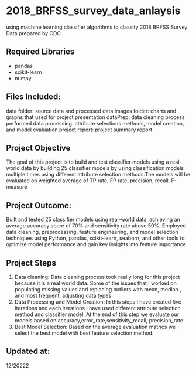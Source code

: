 # 2018_BRFSS_survey_data_anlaysis
using machine learning classifier algorithms to classify 2018 BRFSS Survey Data prepared by CDC


## Required Libraries
* pandas
* scikit-learn
* numpy

## Files Included:
data folder: source data and processed data
images folder: charts and graphs that used for project presentation
dataPrep: data cleaning process performed
data processing: attribute selections methods, model creation, and model evaluation
project report: project summary report 

## Project Objective 
The goal of this project is to build and test classifier models using a real-world data by building 25 classifier models by using classification models multiple times using different attribute selection methods.The models will be evaluated on weighted average of  TP rate, FP rate, precision, recall, F-measure

## Project Outcome: 
Built and tested 25 classifier models using real-world data, achieving an average accuracy score of 70% and sensitivity rate above 50%. Employed data cleaning, preprocessing, feature engineering, and model selection techniques using Python, pandas, scikit-learn, seaborn, and other tools to optimize model performance and gain key insights into feature importance

## Project Steps
1. Data cleaning: Data cleaning process took really long for this project because it is a real world data. Some of the issues that I worked on populating missing values and replacing outliers  with mean, median , and most frequent, adjusting data types 
2. Data Processing and Model Creation: In this steps I have created five iterations and each iterations I have used different attribute selection method and  classifier model. At the end of this step we evaluate our models based on accuracy,error_rate,sensitivity_recall, precision_rate
3. Best Model Selection: Based on the average evaluation matrics we select the best model with best feature selection method. 

## Updated at:
12/20222